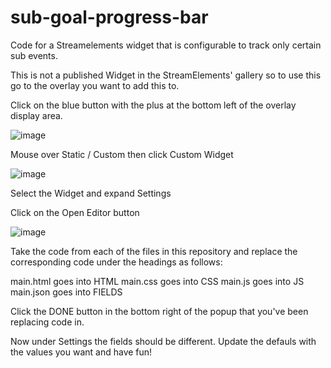 # sub-goal-progress-bar
Code for a Streamelements widget that is configurable to track only certain sub events.

This is not a published Widget in the StreamElements' gallery so to use this go to the overlay you want to add this to.

Click on the blue button with the plus at the bottom left of the overlay display area.

![image](https://github.com/ithasnext/sub-goal-progress-bar/assets/1066827/04109063-cd51-454b-8326-dedcad86afb8)

Mouse over Static / Custom then click Custom Widget

![image](https://github.com/ithasnext/sub-goal-progress-bar/assets/1066827/39c5a1ae-c024-46cc-9318-8aec0a643f13)

Select the Widget and expand Settings

Click on the Open Editor button

![image](https://github.com/ithasnext/sub-goal-progress-bar/assets/1066827/3b76bbdb-e7be-48cc-a6f6-fe2da601e20b)


Take the code from each of the files in this repository and replace the corresponding code under the headings as follows:

main.html goes into HTML
main.css goes into CSS
main.js goes into JS
main.json goes into FIELDS

Click the DONE button in the bottom right of the popup that you've been replacing code in.

Now under Settings the fields should be different. Update the defauls with the values you want and have fun!
